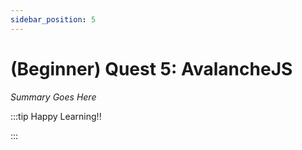 ```yaml
---
sidebar_position: 5
---
```


# (Beginner) Quest 5: AvalancheJS

_Summary Goes Here_

:::tip Happy Learning!!

<QuestButton text="Go To Quest" link="https://app.stackup.dev/quest_page/beginner-quest-5-avalanchejs" />

:::
